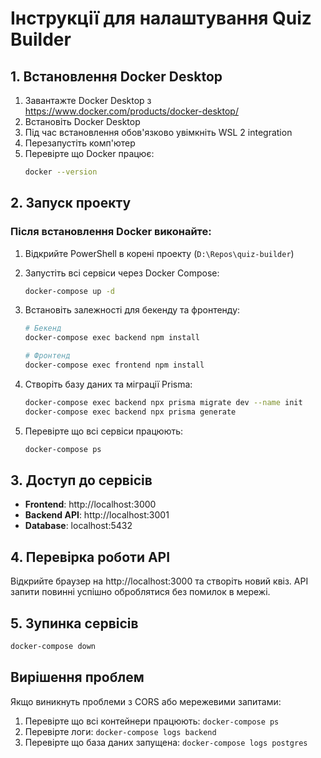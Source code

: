 # Інструкції для налаштування Quiz Builder

## 1. Встановлення Docker Desktop

1. Завантажте Docker Desktop з https://www.docker.com/products/docker-desktop/
2. Встановіть Docker Desktop
3. Під час встановлення обов'язково увімкніть WSL 2 integration
4. Перезапустіть комп'ютер
5. Перевірте що Docker працює:
   ```bash
   docker --version
   ```

## 2. Запуск проекту

### Після встановлення Docker виконайте:

1. Відкрийте PowerShell в корені проекту (`D:\Repos\quiz-builder`)

2. Запустіть всі сервіси через Docker Compose:
   ```bash
   docker-compose up -d
   ```

3. Встановіть залежності для бекенду та фронтенду:
   ```bash
   # Бекенд
   docker-compose exec backend npm install
   
   # Фронтенд  
   docker-compose exec frontend npm install
   ```

4. Створіть базу даних та міграції Prisma:
   ```bash
   docker-compose exec backend npx prisma migrate dev --name init
   docker-compose exec backend npx prisma generate
   ```

5. Перевірте що всі сервіси працюють:
   ```bash
   docker-compose ps
   ```

## 3. Доступ до сервісів

- **Frontend**: http://localhost:3000
- **Backend API**: http://localhost:3001
- **Database**: localhost:5432

## 4. Перевірка роботи API

Відкрийте браузер на http://localhost:3000 та створіть новий квіз. API запити повинні успішно оброблятися без помилок в мережі.

## 5. Зупинка сервісів

```bash
docker-compose down
```

## Вирішення проблем

Якщо виникнуть проблеми з CORS або мережевими запитами:
1. Перевірте що всі контейнери працюють: `docker-compose ps`
2. Перевірте логи: `docker-compose logs backend`
3. Перевірте що база даних запущена: `docker-compose logs postgres`

